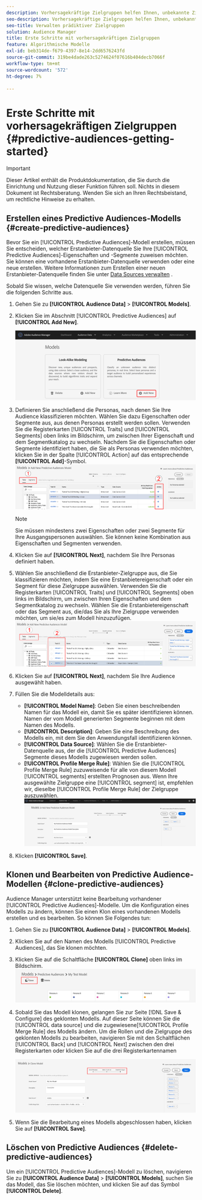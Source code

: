 ```yaml
---
description: Vorhersagekräftige Zielgruppen helfen Ihnen, unbekannte Zielgruppen mithilfe von Datenwissenschaft in Echtzeit in eindeutige Personas zu klassifizieren.
seo-description: Vorhersagekräftige Zielgruppen helfen Ihnen, unbekannte Zielgruppen mithilfe von Datenwissenschaft in Echtzeit in eindeutige Personas zu klassifizieren.
seo-title: Verwalten prädiktiver Zielgruppen
solution: Audience Manager
title: Erste Schritte mit vorhersagekräftigen Zielgruppen
feature: Algorithmische Modelle
exl-id: beb314de-f679-4397-8e14-2dd6576243fd
source-git-commit: 319be4dade263c5274624f07616b404decb7066f
workflow-type: tm+mt
source-wordcount: '572'
ht-degree: 7%

---
```


# Erste Schritte mit vorhersagekräftigen Zielgruppen {#predictive-audiences-getting-started}

>[!IMPORTANT]
>Dieser Artikel enthält die Produktdokumentation, die Sie durch die Einrichtung und Nutzung dieser Funktion führen soll. Nichts in diesem Dokument ist Rechtsberatung. Wenden Sie sich an Ihren Rechtsbeistand, um rechtliche Hinweise zu erhalten.

## Erstellen eines Predictive Audiences-Modells {#create-predictive-audiences}

Bevor Sie ein [!UICONTROL Predictive Audiences]-Modell erstellen, müssen Sie entscheiden, welcher Erstanbieter-Datenquelle Sie Ihre [!UICONTROL Predictive Audiences]-Eigenschaften und -Segmente zuweisen möchten. Sie können eine vorhandene Erstanbieter-Datenquelle verwenden oder eine neue erstellen. Weitere Informationen zum Erstellen einer neuen Erstanbieter-Datenquelle finden Sie unter [Data Sources verwalten](https://experienceleague.adobe.com/docs/audience-manager/user-guide/features/data-sources/manage-datasources.html) .

Sobald Sie wissen, welche Datenquelle Sie verwenden werden, führen Sie die folgenden Schritte aus.

1. Gehen Sie zu **[!UICONTROL Audience Data]** > **[!UICONTROL Models]**.
1. Klicken Sie im Abschnitt [!UICONTROL Predictive Audiences] auf **[!UICONTROL Add New]**.

   ![smart-persona-add](assets/predictive-audiences-add.png)

1. Definieren Sie anschließend die Personas, nach denen Sie Ihre Audience klassifizieren möchten. Wählen Sie dazu Eigenschaften oder Segmente aus, aus denen Personas erstellt werden sollen. Verwenden Sie die Registerkarten [!UICONTROL Traits] und [!UICONTROL Segments] oben links im Bildschirm, um zwischen Ihrer Eigenschaft und dem Segmentkatalog zu wechseln. Nachdem Sie die Eigenschaften oder Segmente identifiziert haben, die Sie als Personas verwenden möchten, klicken Sie in der Spalte [!UICONTROL Action] auf das entsprechende **[!UICONTROL Add]**-Symbol.
   ![smart-persona-select-personas](assets/predictive-audiences-persona.png)
   >[!NOTE]
   >Sie müssen mindestens zwei Eigenschaften oder zwei Segmente für Ihre Ausgangspersonen auswählen. Sie können keine Kombination aus Eigenschaften und Segmenten verwenden.
1. Klicken Sie auf **[!UICONTROL Next]**, nachdem Sie Ihre Personas definiert haben.
1. Wählen Sie anschließend die Erstanbieter-Zielgruppe aus, die Sie klassifizieren möchten, indem Sie eine Erstanbietereigenschaft oder ein Segment für diese Zielgruppe auswählen. Verwenden Sie die Registerkarten [!UICONTROL Traits] und [!UICONTROL Segments] oben links im Bildschirm, um zwischen Ihren Eigenschaften und dem Segmentkatalog zu wechseln. Wählen Sie die Erstanbietereigenschaft oder das Segment aus, die/das Sie als Ihre Zielgruppe verwenden möchten, um sie/es zum Modell hinzuzufügen.
   ![smart-persona-select-audience](assets/predictive-audiences-audience.png)
1. Klicken Sie auf **[!UICONTROL Next]**, nachdem Sie Ihre Audience ausgewählt haben.
1. Füllen Sie die Modelldetails aus:
   * **[!UICONTROL Model Name]**: Geben Sie einen beschreibenden Namen für das Modell ein, damit Sie es später identifizieren können. Namen der vom Modell generierten Segmente beginnen mit dem Namen des Modells.
   * **[!UICONTROL Description]**: Geben Sie eine Beschreibung des Modells ein, mit dem Sie den Anwendungsfall identifizieren können.
   * **[!UICONTROL Data Source]**: Wählen Sie die Erstanbieter-Datenquelle aus, der die  [!UICONTROL Predictive Audiences] Segmente dieses Modells zugewiesen werden sollen.
   * **[!UICONTROL Profile Merge Rule]**: Wählen Sie die  [!UICONTROL Profile Merge Rule] zuzuweisende für alle von diesem Modell  [!UICONTROL segments] erstellten Prognosen aus. Wenn Ihre ausgewählte Zielgruppe eine [!UICONTROL segment] ist, empfehlen wir, dieselbe [!UICONTROL Profile Merge Rule] der Zielgruppe auszuwählen.
      ![predictive-audiences-save](assets/predictive-audiences-save.png)
1. Klicken **[!UICONTROL Save]**.

## Klonen und Bearbeiten von Predictive Audience-Modellen {#clone-predictive-audiences}

Audience Manager unterstützt keine Bearbeitung vorhandener [!UICONTROL Predictive Audiences]-Modelle. Um die Konfiguration eines Modells zu ändern, können Sie einen Klon eines vorhandenen Modells erstellen und es bearbeiten. So können Sie Folgendes tun:

1. Gehen Sie zu **[!UICONTROL Audience Data]** > **[!UICONTROL Models]**.
2. Klicken Sie auf den Namen des Modells [!UICONTROL Predictive Audiences], das Sie klonen möchten.
3. Klicken Sie auf die Schaltfläche **[!UICONTROL Clone]** oben links im Bildschirm.
   ![predictive-audiences-clone](assets/predictive-audiences-clone.png)
4. Sobald Sie das Modell klonen, gelangen Sie zur Seite [!DNL Save & Configure] des geklonten Modells. Auf dieser Seite können Sie die [!UICONTROL data source] und die zugewiesene[!UICONTROL Profile Merge Rule] des Modells ändern. Um die Rollen und die Zielgruppe des geklonten Modells zu bearbeiten, navigieren Sie mit den Schaltflächen [!UICONTROL Back] und [!UICONTROL Next] zwischen den drei Registerkarten oder klicken Sie auf die drei Registerkartennamen

   ![predictive-audiences-clone-navigate](assets/predictive-audiences-clone-navigate.png)

5. Wenn Sie die Bearbeitung eines Modells abgeschlossen haben, klicken Sie auf **[!UICONTROL Save]**.

## Löschen von Predictive Audiences {#delete-predictive-audiences}

Um ein [!UICONTROL Predictive Audiences]-Modell zu löschen, navigieren Sie zu **[!UICONTROL Audience Data]** > **[!UICONTROL Models]**, suchen Sie das Modell, das Sie löschen möchten, und klicken Sie auf das Symbol **[!UICONTROL Delete]**.
